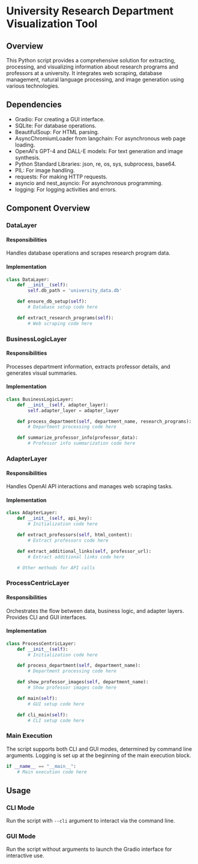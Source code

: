 
# University Research Department Visualization Tool

## Overview

This Python script provides a comprehensive solution for extracting, processing, and visualizing information about research programs and professors at a university. It integrates web scraping, database management, natural language processing, and image generation using various technologies.

## Dependencies

- Gradio: For creating a GUI interface.
- SQLite: For database operations.
- BeautifulSoup: For HTML parsing.
- AsyncChromiumLoader from langchain: For asynchronous web page loading.
- OpenAI's GPT-4 and DALL-E models: For text generation and image synthesis.
- Python Standard Libraries: json, re, os, sys, subprocess, base64.
- PIL: For image handling.
- requests: For making HTTP requests.
- asyncio and nest_asyncio: For asynchronous programming.
- logging: For logging activities and errors.

## Component Overview

### DataLayer

#### Responsibilities
Handles database operations and scrapes research program data.

#### Implementation

```python
class DataLayer:
    def __init__(self):
        self.db_path = 'university_data.db'

    def ensure_db_setup(self):
        # Database setup code here

    def extract_research_programs(self):
        # Web scraping code here
```

### BusinessLogicLayer

#### Responsibilities
Processes department information, extracts professor details, and generates visual summaries.

#### Implementation

```python
class BusinessLogicLayer:
    def __init__(self, adapter_layer):
        self.adapter_layer = adapter_layer

    def process_department(self, department_name, research_programs):
        # Department processing code here

    def summarize_professor_info(professor_data):
        # Professor info summarization code here
```

### AdapterLayer

#### Responsibilities
Handles OpenAI API interactions and manages web scraping tasks.

#### Implementation

```python
class AdapterLayer:
    def __init__(self, api_key):
        # Initialization code here

    def extract_professors(self, html_content):
        # Extract professors code here

    def extract_additional_links(self, professor_url):
        # Extract additional links code here

    # Other methods for API calls
```

### ProcessCentricLayer

#### Responsibilities
Orchestrates the flow between data, business logic, and adapter layers. Provides CLI and GUI interfaces.

#### Implementation

```python
class ProcessCentricLayer:
    def __init__(self):
        # Initialization code here

    def process_department(self, department_name):
        # Department processing code here

    def show_professor_images(self, department_name):
        # Show professor images code here

    def main(self):
        # GUI setup code here

    def cli_main(self):
        # CLI setup code here
```

### Main Execution

The script supports both CLI and GUI modes, determined by command line arguments. Logging is set up at the beginning of the main execution block.

```python
if __name__ == "__main__":
    # Main execution code here
```

## Usage

### CLI Mode
Run the script with `--cli` argument to interact via the command line.

### GUI Mode
Run the script without arguments to launch the Gradio interface for interactive use.
